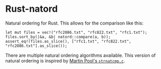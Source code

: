 Rust-natord
===========

Natural ordering for Rust. This allows for the comparison like this:

~~~~ {.rust}
let mut files = vec!("rfc2086.txt", "rfc822.txt", "rfc1.txt");
files.sort_by(|&a, &b| natord::compare(a, b));
assert_eq!(files.as_slice(), ["rfc1.txt", "rfc822.txt", "rfc2086.txt"].as_slice());
~~~~

There are multiple natural ordering algorithms available.
This version of natural ordering is inspired by
[Martin Pool's `strnatcmp.c`](http://sourcefrog.net/projects/natsort/).

